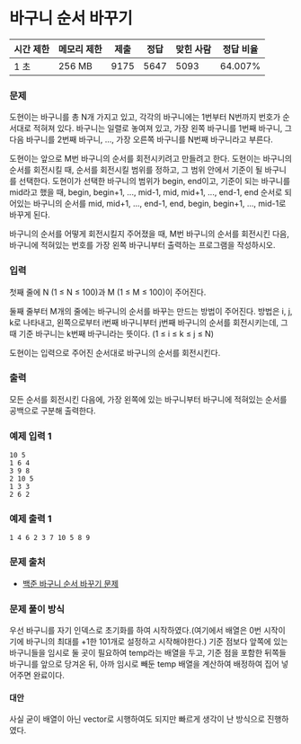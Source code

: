 # 바구니 순서 바꾸기
 
|시간 제한|	메모리 제한|	제출|	정답|	맞힌 사람|	정답 비율|
|--------|-----------|---------|----|-------------|----------|
|1 초|	256 MB|	9175|	5647|	5093|	64.007%|

### 문제

도현이는 바구니를 총 N개 가지고 있고, 각각의 바구니에는 1번부터 N번까지 번호가 순서대로 적혀져 있다. 바구니는 일렬로 놓여져 있고, 가장 왼쪽 바구니를 1번째 바구니, 그 다음 바구니를 2번째 바구니, ..., 가장 오른쪽 바구니를 N번째 바구니라고 부른다. 

도현이는 앞으로 M번 바구니의 순서를 회전시키려고 만들려고 한다. 도현이는 바구니의 순서를 회전시킬 때, 순서를 회전시킬 범위를 정하고, 그 범위 안에서 기준이 될 바구니를 선택한다. 도현이가 선택한 바구니의 범위가 begin, end이고, 기준이 되는 바구니를 mid라고 했을 때, begin, begin+1, ..., mid-1, mid, mid+1, ..., end-1, end 순서로 되어있는 바구니의 순서를 mid, mid+1, ..., end-1, end, begin, begin+1, ..., mid-1로 바꾸게 된다.

바구니의 순서를 어떻게 회전시킬지 주어졌을 때, M번 바구니의 순서를 회전시킨 다음, 바구니에 적혀있는 번호를 가장 왼쪽 바구니부터 출력하는 프로그램을 작성하시오.

### 입력

첫째 줄에 N (1 ≤ N ≤ 100)과 M (1 ≤ M ≤ 100)이 주어진다.

둘째 줄부터 M개의 줄에는 바구니의 순서를 바꾸는 만드는 방법이 주어진다. 방법은 i, j, k로 나타내고, 왼쪽으로부터 i번째 바구니부터 j번째 바구니의 순서를 회전시키는데, 그 때 기준 바구니는 k번째 바구니라는 뜻이다. (1 ≤ i ≤ k ≤ j ≤ N)

도현이는 입력으로 주어진 순서대로 바구니의 순서를 회전시킨다.

### 출력

모든 순서를 회전시킨 다음에, 가장 왼쪽에 있는 바구니부터 바구니에 적혀있는 순서를 공백으로 구분해 출력한다.

### 예제 입력 1 

```
10 5
1 6 4
3 9 8
2 10 5
1 3 3
2 6 2
```

### 예제 출력 1 

```
1 4 6 2 3 7 10 5 8 9
```

### 문제 출처

- [백준 바구니 순서 바꾸기 문제](https://www.acmicpc.net/problem/10812)

### 문제 풀이 방식

우선 바구니를 자기 인덱스로 초기화를 하여 시작하였다.(여기에서 배열은 0번 시작이기에 바구니의 최대를 +1한 101개로 설정하고 시작해야한다.)
기준 점보다 앞쪽에 있는 바구니들을 임시로 둘 곳이 필요하여 temp라는 배열을 두고, 기준 점을 포함한 뒤쪽들 바구니를 앞으로 당겨온 뒤, 아까 임시로 빼둔 temp 배열을 계산하여 배정하여 집어 넣어주면 완료이다.

#### 대안

사실 굳이 배열이 아닌 vector로 시행하여도 되지만 빠르게 생각이 난 방식으로 진행하였다.
